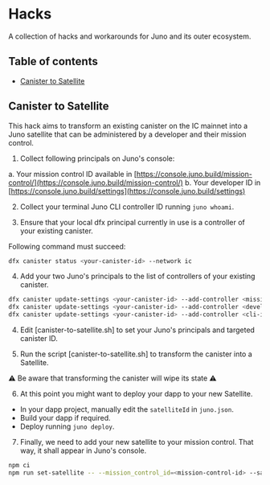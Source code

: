 # Hacks

A collection of hacks and workarounds for Juno and its outer ecosystem.

## Table of contents

- [Canister to Satellite](#canister-to-satellite)

## Canister to Satellite

This hack aims to transform an existing canister on the IC mainnet into a Juno satellite that can be administered by a developer and their mission control.

1. Collect following principals on Juno's console:

a. Your mission control ID available in [https://console.juno.build/mission-control/](https://console.juno.build/mission-control/)
b. Your developer ID in [https://console.juno.build/settings](https://console.juno.build/settings)

2. Collect your terminal Juno CLI controller ID running `juno whoami`.

3. Ensure that your local dfx principal currently in use is a controller of your existing canister.

Following command must succeed:

```bash
dfx canister status <your-canister-id> --network ic
```

4. Add your two Juno's principals to the list of controllers of your existing canister.

```bash
dfx canister update-settings <your-canister-id> --add-controller <mission-control-id> --network ic
dfx canister update-settings <your-canister-id> --add-controller <developer-id> --network ic
dfx canister update-settings <your-canister-id> --add-controller <cli-id> --network ic
```

4. Edit [canister-to-satellite.sh] to set your Juno's principals and targeted canister ID.

5. Run the script [canister-to-satellite.sh] to transform the canister into a Satellite.

⚠️ Be aware that transforming the canister will wipe its state ⚠️

6. At this point you might want to deploy your dapp to your new Satellite.

- In your dapp project, manually edit the `satelliteId` in `juno.json`.
- Build your dapp if required.
- Deploy running `juno deploy`.

7. Finally, we need to add your new satellite to your mission control. That way, it shall appear in Juno's console.

```bash
npm ci
npm run set-satellite -- --mission_control_id=<mission-control-id> --satellite_id=<your-canister-id> --name=<a-name-for-your-satellite>
```
